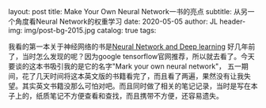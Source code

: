 layout:     post
title:      Make Your Own Neural Network一书的亮点
subtitle:   从另一个角度看Neural Network的权重学习
date:       2020-05-05
author:     JL
header-img: img/post-bg-2015.jpg
catalog: true
tags:

我看的第一本关于神经网络的书是[Neural Network and Deep learning](http://neuralnetworksanddeeplearning.com/) 好几年前了，当时怎么发现的呢？因为google tensorflow官网推荐，所以就去看了。今天要谈的这本书吸引我的是它的名字"Mark your own neural network"， 五一期间，花了几天时间将这本英文版的书籍看完了，而且看了两遍，果然没有让我失望。其实英文书籍没那么可怕对吧。而且同时做了相关的笔记记录，当时是写在本子上的，纸质笔记不方便查看和查找，而且携带不方便，还容易遗失。

